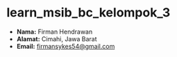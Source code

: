 # learn_msib_bc_kelompok_3

- **Nama:** Firman Hendrawan
- **Alamat:** Cimahi, Jawa Barat
- **Email:** [firmansykes54@gmail.com](mailto:firmansykes54@gmail.com)

